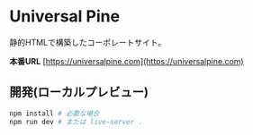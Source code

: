 # Universal Pine

静的HTMLで構築したコーポレートサイト。

**本番URL** [https://universalpine.com](https://universalpine.com)

## 開発(ローカルプレビュー)

```bash
npm install # 必要な場合
npm run dev # または live-server .
```
